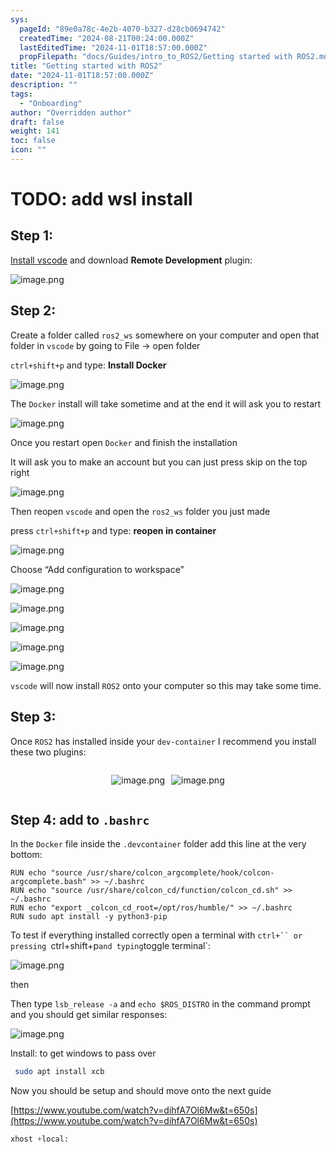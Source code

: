 ```yaml
---
sys:
  pageId: "89e0a78c-4e2b-4070-b327-d28cb0694742"
  createdTime: "2024-08-21T00:24:00.000Z"
  lastEditedTime: "2024-11-01T18:57:00.000Z"
  propFilepath: "docs/Guides/intro_to_ROS2/Getting started with ROS2.md"
title: "Getting started with ROS2"
date: "2024-11-01T18:57:00.000Z"
description: ""
tags:
  - "Onboarding"
author: "Overridden author"
draft: false
weight: 141
toc: false
icon: ""
---
```


# TODO: add wsl install

## Step 1:

[Install vscode](https://code.visualstudio.com/download) and download **Remote Development** plugin:

![image.png](https://prod-files-secure.s3.us-west-2.amazonaws.com/d518164a-d88e-44d1-a4ee-3adb3bd8bce0/efb52993-1881-4a40-b95e-6f020334f022/image.png?X-Amz-Algorithm=AWS4-HMAC-SHA256&X-Amz-Content-Sha256=UNSIGNED-PAYLOAD&X-Amz-Credential=ASIAZI2LB466525Q5IQ4%2F20250222%2Fus-west-2%2Fs3%2Faws4_request&X-Amz-Date=20250222T050713Z&X-Amz-Expires=3600&X-Amz-Security-Token=IQoJb3JpZ2luX2VjEL3%2F%2F%2F%2F%2F%2F%2F%2F%2F%2FwEaCXVzLXdlc3QtMiJIMEYCIQDfLzwNbCLpDsR2RvcwiOSwv%2B4cy6UhQV0WVFJ6oIHSNQIhAMKZ0TUFT4Dvzt8NcqlpgGASAeofI08tmpD7OrC9mwmbKogECOb%2F%2F%2F%2F%2F%2F%2F%2F%2F%2FwEQABoMNjM3NDIzMTgzODA1IgzVW0vyqSXBDoUKqUQq3AOCnJs9JRhCupj9j%2FrPcb6aXdtFQWqWUvoOChTUf7051fWZ7CHG6B0VZt%2BXqhCKX7KcpyQTG0r2WKJDOKAfG1TVe2UPzGUnKoqMB3LFvNOdLVSAtfTzrFHHZdK3Z2ZNO4wtCwdupkBPB1HF1XSzojuhj43xef3k3IQ5AsY9nZFFhb%2FrA%2F1j4TjsduNCV5%2BVT%2ByvBoGCRqH0x3ECIogp%2F9V7T8gh5FKOry86SXQNHx0XzsJjJKtk7gMh3jmJI6oi%2FymfwUIVipnHw8yfA40sqdZbw3aoMnefPCeQ4umGTRfrydLgzJ2OotP%2Bk2%2FAYdP1u9PebV9jNxjad5uACubA3pQz7Y%2F2hMeIgVarzhZ0h%2FyFyP6LyGVaKFnuC%2FNpe0Z2%2FdVq2wqYTGr69WPmKLeikbWH9FHrS2zFuGRdCO%2FmhYJ0hJAqiYBGixLlGHp8c6RQqiBT81JNUi1Q7bj%2BW22fo%2Fc%2BIUhLN%2FiR5lqHLbxmEGuK51GGDBcZHb%2Fnm6bLh%2Bse6VKBOA6kjPh6%2F65zFJ3NUzDG%2FNOnmNMBcZX58ZNS0SRDpzb5OVUJD7M2sePhzjyKYV1uz157hVMHf%2B6O2ebNsyw9k8ccbLXbYiYjF8n5E45atbX51ANIiVvDKMF31zC1s%2BW9BjqkAUh1CHrbjQsvzzwRY9ibSRdsly5mv94s5G3PhoLolGY%2F2H2%2BY4YhJYjUxXGVw8NpzEjqYjs%2FLMfPIzh4kYjpcTr0pkvAoK3sQK1jmrARbsKxgJpwpEzX3rK2IDqUYhMHwABKBPg31nJjPe5ORq0TktYIYVkw6LQOH7JzCHVjsRRc2G2WkORfBVzIVKudX68zEXVf031vENkXB8lbkdv4Gua7TYWM&X-Amz-Signature=191634b667a2ccc8f9a5f75a4f2c4b08a75bc8a22c36e8ee0090d8e7559a83ab&X-Amz-SignedHeaders=host&x-id=GetObject)

## Step 2:

Create a folder called `ros2_ws` somewhere on your computer and open that folder in `vscode` by going to File → open folder 

`ctrl+shift+p` and type: **Install Docker**

![image.png](https://prod-files-secure.s3.us-west-2.amazonaws.com/d518164a-d88e-44d1-a4ee-3adb3bd8bce0/2269dc0e-1cd5-47ff-bceb-c04ad9b2eab0/image.png?X-Amz-Algorithm=AWS4-HMAC-SHA256&X-Amz-Content-Sha256=UNSIGNED-PAYLOAD&X-Amz-Credential=ASIAZI2LB466525Q5IQ4%2F20250222%2Fus-west-2%2Fs3%2Faws4_request&X-Amz-Date=20250222T050713Z&X-Amz-Expires=3600&X-Amz-Security-Token=IQoJb3JpZ2luX2VjEL3%2F%2F%2F%2F%2F%2F%2F%2F%2F%2FwEaCXVzLXdlc3QtMiJIMEYCIQDfLzwNbCLpDsR2RvcwiOSwv%2B4cy6UhQV0WVFJ6oIHSNQIhAMKZ0TUFT4Dvzt8NcqlpgGASAeofI08tmpD7OrC9mwmbKogECOb%2F%2F%2F%2F%2F%2F%2F%2F%2F%2FwEQABoMNjM3NDIzMTgzODA1IgzVW0vyqSXBDoUKqUQq3AOCnJs9JRhCupj9j%2FrPcb6aXdtFQWqWUvoOChTUf7051fWZ7CHG6B0VZt%2BXqhCKX7KcpyQTG0r2WKJDOKAfG1TVe2UPzGUnKoqMB3LFvNOdLVSAtfTzrFHHZdK3Z2ZNO4wtCwdupkBPB1HF1XSzojuhj43xef3k3IQ5AsY9nZFFhb%2FrA%2F1j4TjsduNCV5%2BVT%2ByvBoGCRqH0x3ECIogp%2F9V7T8gh5FKOry86SXQNHx0XzsJjJKtk7gMh3jmJI6oi%2FymfwUIVipnHw8yfA40sqdZbw3aoMnefPCeQ4umGTRfrydLgzJ2OotP%2Bk2%2FAYdP1u9PebV9jNxjad5uACubA3pQz7Y%2F2hMeIgVarzhZ0h%2FyFyP6LyGVaKFnuC%2FNpe0Z2%2FdVq2wqYTGr69WPmKLeikbWH9FHrS2zFuGRdCO%2FmhYJ0hJAqiYBGixLlGHp8c6RQqiBT81JNUi1Q7bj%2BW22fo%2Fc%2BIUhLN%2FiR5lqHLbxmEGuK51GGDBcZHb%2Fnm6bLh%2Bse6VKBOA6kjPh6%2F65zFJ3NUzDG%2FNOnmNMBcZX58ZNS0SRDpzb5OVUJD7M2sePhzjyKYV1uz157hVMHf%2B6O2ebNsyw9k8ccbLXbYiYjF8n5E45atbX51ANIiVvDKMF31zC1s%2BW9BjqkAUh1CHrbjQsvzzwRY9ibSRdsly5mv94s5G3PhoLolGY%2F2H2%2BY4YhJYjUxXGVw8NpzEjqYjs%2FLMfPIzh4kYjpcTr0pkvAoK3sQK1jmrARbsKxgJpwpEzX3rK2IDqUYhMHwABKBPg31nJjPe5ORq0TktYIYVkw6LQOH7JzCHVjsRRc2G2WkORfBVzIVKudX68zEXVf031vENkXB8lbkdv4Gua7TYWM&X-Amz-Signature=415e2afc4aca8d9de593bbba31814b877a722240a24ba54087f5f2a58fbdf3a9&X-Amz-SignedHeaders=host&x-id=GetObject)

The `Docker` install will take sometime and at the end it will ask you to restart

![image.png](https://prod-files-secure.s3.us-west-2.amazonaws.com/d518164a-d88e-44d1-a4ee-3adb3bd8bce0/ed233f78-be33-4b1f-b89c-9c346c0e961e/image.png?X-Amz-Algorithm=AWS4-HMAC-SHA256&X-Amz-Content-Sha256=UNSIGNED-PAYLOAD&X-Amz-Credential=ASIAZI2LB466525Q5IQ4%2F20250222%2Fus-west-2%2Fs3%2Faws4_request&X-Amz-Date=20250222T050713Z&X-Amz-Expires=3600&X-Amz-Security-Token=IQoJb3JpZ2luX2VjEL3%2F%2F%2F%2F%2F%2F%2F%2F%2F%2FwEaCXVzLXdlc3QtMiJIMEYCIQDfLzwNbCLpDsR2RvcwiOSwv%2B4cy6UhQV0WVFJ6oIHSNQIhAMKZ0TUFT4Dvzt8NcqlpgGASAeofI08tmpD7OrC9mwmbKogECOb%2F%2F%2F%2F%2F%2F%2F%2F%2F%2FwEQABoMNjM3NDIzMTgzODA1IgzVW0vyqSXBDoUKqUQq3AOCnJs9JRhCupj9j%2FrPcb6aXdtFQWqWUvoOChTUf7051fWZ7CHG6B0VZt%2BXqhCKX7KcpyQTG0r2WKJDOKAfG1TVe2UPzGUnKoqMB3LFvNOdLVSAtfTzrFHHZdK3Z2ZNO4wtCwdupkBPB1HF1XSzojuhj43xef3k3IQ5AsY9nZFFhb%2FrA%2F1j4TjsduNCV5%2BVT%2ByvBoGCRqH0x3ECIogp%2F9V7T8gh5FKOry86SXQNHx0XzsJjJKtk7gMh3jmJI6oi%2FymfwUIVipnHw8yfA40sqdZbw3aoMnefPCeQ4umGTRfrydLgzJ2OotP%2Bk2%2FAYdP1u9PebV9jNxjad5uACubA3pQz7Y%2F2hMeIgVarzhZ0h%2FyFyP6LyGVaKFnuC%2FNpe0Z2%2FdVq2wqYTGr69WPmKLeikbWH9FHrS2zFuGRdCO%2FmhYJ0hJAqiYBGixLlGHp8c6RQqiBT81JNUi1Q7bj%2BW22fo%2Fc%2BIUhLN%2FiR5lqHLbxmEGuK51GGDBcZHb%2Fnm6bLh%2Bse6VKBOA6kjPh6%2F65zFJ3NUzDG%2FNOnmNMBcZX58ZNS0SRDpzb5OVUJD7M2sePhzjyKYV1uz157hVMHf%2B6O2ebNsyw9k8ccbLXbYiYjF8n5E45atbX51ANIiVvDKMF31zC1s%2BW9BjqkAUh1CHrbjQsvzzwRY9ibSRdsly5mv94s5G3PhoLolGY%2F2H2%2BY4YhJYjUxXGVw8NpzEjqYjs%2FLMfPIzh4kYjpcTr0pkvAoK3sQK1jmrARbsKxgJpwpEzX3rK2IDqUYhMHwABKBPg31nJjPe5ORq0TktYIYVkw6LQOH7JzCHVjsRRc2G2WkORfBVzIVKudX68zEXVf031vENkXB8lbkdv4Gua7TYWM&X-Amz-Signature=d45f0e3595e2ac0fd11504dcc8fa4c0586750c112b4602c754f79f46d3947c2d&X-Amz-SignedHeaders=host&x-id=GetObject)

Once you restart open `Docker` and finish the installation

It will ask you to make an account but you can just press skip on the top right

![image.png](https://prod-files-secure.s3.us-west-2.amazonaws.com/d518164a-d88e-44d1-a4ee-3adb3bd8bce0/21010ad9-1659-4fd9-9f59-9932a09b2a3d/image.png?X-Amz-Algorithm=AWS4-HMAC-SHA256&X-Amz-Content-Sha256=UNSIGNED-PAYLOAD&X-Amz-Credential=ASIAZI2LB466525Q5IQ4%2F20250222%2Fus-west-2%2Fs3%2Faws4_request&X-Amz-Date=20250222T050714Z&X-Amz-Expires=3600&X-Amz-Security-Token=IQoJb3JpZ2luX2VjEL3%2F%2F%2F%2F%2F%2F%2F%2F%2F%2FwEaCXVzLXdlc3QtMiJIMEYCIQDfLzwNbCLpDsR2RvcwiOSwv%2B4cy6UhQV0WVFJ6oIHSNQIhAMKZ0TUFT4Dvzt8NcqlpgGASAeofI08tmpD7OrC9mwmbKogECOb%2F%2F%2F%2F%2F%2F%2F%2F%2F%2FwEQABoMNjM3NDIzMTgzODA1IgzVW0vyqSXBDoUKqUQq3AOCnJs9JRhCupj9j%2FrPcb6aXdtFQWqWUvoOChTUf7051fWZ7CHG6B0VZt%2BXqhCKX7KcpyQTG0r2WKJDOKAfG1TVe2UPzGUnKoqMB3LFvNOdLVSAtfTzrFHHZdK3Z2ZNO4wtCwdupkBPB1HF1XSzojuhj43xef3k3IQ5AsY9nZFFhb%2FrA%2F1j4TjsduNCV5%2BVT%2ByvBoGCRqH0x3ECIogp%2F9V7T8gh5FKOry86SXQNHx0XzsJjJKtk7gMh3jmJI6oi%2FymfwUIVipnHw8yfA40sqdZbw3aoMnefPCeQ4umGTRfrydLgzJ2OotP%2Bk2%2FAYdP1u9PebV9jNxjad5uACubA3pQz7Y%2F2hMeIgVarzhZ0h%2FyFyP6LyGVaKFnuC%2FNpe0Z2%2FdVq2wqYTGr69WPmKLeikbWH9FHrS2zFuGRdCO%2FmhYJ0hJAqiYBGixLlGHp8c6RQqiBT81JNUi1Q7bj%2BW22fo%2Fc%2BIUhLN%2FiR5lqHLbxmEGuK51GGDBcZHb%2Fnm6bLh%2Bse6VKBOA6kjPh6%2F65zFJ3NUzDG%2FNOnmNMBcZX58ZNS0SRDpzb5OVUJD7M2sePhzjyKYV1uz157hVMHf%2B6O2ebNsyw9k8ccbLXbYiYjF8n5E45atbX51ANIiVvDKMF31zC1s%2BW9BjqkAUh1CHrbjQsvzzwRY9ibSRdsly5mv94s5G3PhoLolGY%2F2H2%2BY4YhJYjUxXGVw8NpzEjqYjs%2FLMfPIzh4kYjpcTr0pkvAoK3sQK1jmrARbsKxgJpwpEzX3rK2IDqUYhMHwABKBPg31nJjPe5ORq0TktYIYVkw6LQOH7JzCHVjsRRc2G2WkORfBVzIVKudX68zEXVf031vENkXB8lbkdv4Gua7TYWM&X-Amz-Signature=e39878047a6246a13bc627feca362ed136c7a302d5906fc0a8a8f84158e0c400&X-Amz-SignedHeaders=host&x-id=GetObject)

Then reopen `vscode` and open the `ros2_ws` folder you just made

press `ctrl+shift+p` and type: **reopen in container**

![image.png](https://prod-files-secure.s3.us-west-2.amazonaws.com/d518164a-d88e-44d1-a4ee-3adb3bd8bce0/4e93b8c2-41ad-488c-8095-c74205196118/image.png?X-Amz-Algorithm=AWS4-HMAC-SHA256&X-Amz-Content-Sha256=UNSIGNED-PAYLOAD&X-Amz-Credential=ASIAZI2LB466525Q5IQ4%2F20250222%2Fus-west-2%2Fs3%2Faws4_request&X-Amz-Date=20250222T050713Z&X-Amz-Expires=3600&X-Amz-Security-Token=IQoJb3JpZ2luX2VjEL3%2F%2F%2F%2F%2F%2F%2F%2F%2F%2FwEaCXVzLXdlc3QtMiJIMEYCIQDfLzwNbCLpDsR2RvcwiOSwv%2B4cy6UhQV0WVFJ6oIHSNQIhAMKZ0TUFT4Dvzt8NcqlpgGASAeofI08tmpD7OrC9mwmbKogECOb%2F%2F%2F%2F%2F%2F%2F%2F%2F%2FwEQABoMNjM3NDIzMTgzODA1IgzVW0vyqSXBDoUKqUQq3AOCnJs9JRhCupj9j%2FrPcb6aXdtFQWqWUvoOChTUf7051fWZ7CHG6B0VZt%2BXqhCKX7KcpyQTG0r2WKJDOKAfG1TVe2UPzGUnKoqMB3LFvNOdLVSAtfTzrFHHZdK3Z2ZNO4wtCwdupkBPB1HF1XSzojuhj43xef3k3IQ5AsY9nZFFhb%2FrA%2F1j4TjsduNCV5%2BVT%2ByvBoGCRqH0x3ECIogp%2F9V7T8gh5FKOry86SXQNHx0XzsJjJKtk7gMh3jmJI6oi%2FymfwUIVipnHw8yfA40sqdZbw3aoMnefPCeQ4umGTRfrydLgzJ2OotP%2Bk2%2FAYdP1u9PebV9jNxjad5uACubA3pQz7Y%2F2hMeIgVarzhZ0h%2FyFyP6LyGVaKFnuC%2FNpe0Z2%2FdVq2wqYTGr69WPmKLeikbWH9FHrS2zFuGRdCO%2FmhYJ0hJAqiYBGixLlGHp8c6RQqiBT81JNUi1Q7bj%2BW22fo%2Fc%2BIUhLN%2FiR5lqHLbxmEGuK51GGDBcZHb%2Fnm6bLh%2Bse6VKBOA6kjPh6%2F65zFJ3NUzDG%2FNOnmNMBcZX58ZNS0SRDpzb5OVUJD7M2sePhzjyKYV1uz157hVMHf%2B6O2ebNsyw9k8ccbLXbYiYjF8n5E45atbX51ANIiVvDKMF31zC1s%2BW9BjqkAUh1CHrbjQsvzzwRY9ibSRdsly5mv94s5G3PhoLolGY%2F2H2%2BY4YhJYjUxXGVw8NpzEjqYjs%2FLMfPIzh4kYjpcTr0pkvAoK3sQK1jmrARbsKxgJpwpEzX3rK2IDqUYhMHwABKBPg31nJjPe5ORq0TktYIYVkw6LQOH7JzCHVjsRRc2G2WkORfBVzIVKudX68zEXVf031vENkXB8lbkdv4Gua7TYWM&X-Amz-Signature=379dab0235feb98e6e3668473b2dfe2616431b4aa0af8b4d41393530d6527ffa&X-Amz-SignedHeaders=host&x-id=GetObject)

Choose “Add configuration to workspace”

![image.png](https://prod-files-secure.s3.us-west-2.amazonaws.com/d518164a-d88e-44d1-a4ee-3adb3bd8bce0/9560b282-5060-4989-ba37-97e7b2c22476/image.png?X-Amz-Algorithm=AWS4-HMAC-SHA256&X-Amz-Content-Sha256=UNSIGNED-PAYLOAD&X-Amz-Credential=ASIAZI2LB466525Q5IQ4%2F20250222%2Fus-west-2%2Fs3%2Faws4_request&X-Amz-Date=20250222T050714Z&X-Amz-Expires=3600&X-Amz-Security-Token=IQoJb3JpZ2luX2VjEL3%2F%2F%2F%2F%2F%2F%2F%2F%2F%2FwEaCXVzLXdlc3QtMiJIMEYCIQDfLzwNbCLpDsR2RvcwiOSwv%2B4cy6UhQV0WVFJ6oIHSNQIhAMKZ0TUFT4Dvzt8NcqlpgGASAeofI08tmpD7OrC9mwmbKogECOb%2F%2F%2F%2F%2F%2F%2F%2F%2F%2FwEQABoMNjM3NDIzMTgzODA1IgzVW0vyqSXBDoUKqUQq3AOCnJs9JRhCupj9j%2FrPcb6aXdtFQWqWUvoOChTUf7051fWZ7CHG6B0VZt%2BXqhCKX7KcpyQTG0r2WKJDOKAfG1TVe2UPzGUnKoqMB3LFvNOdLVSAtfTzrFHHZdK3Z2ZNO4wtCwdupkBPB1HF1XSzojuhj43xef3k3IQ5AsY9nZFFhb%2FrA%2F1j4TjsduNCV5%2BVT%2ByvBoGCRqH0x3ECIogp%2F9V7T8gh5FKOry86SXQNHx0XzsJjJKtk7gMh3jmJI6oi%2FymfwUIVipnHw8yfA40sqdZbw3aoMnefPCeQ4umGTRfrydLgzJ2OotP%2Bk2%2FAYdP1u9PebV9jNxjad5uACubA3pQz7Y%2F2hMeIgVarzhZ0h%2FyFyP6LyGVaKFnuC%2FNpe0Z2%2FdVq2wqYTGr69WPmKLeikbWH9FHrS2zFuGRdCO%2FmhYJ0hJAqiYBGixLlGHp8c6RQqiBT81JNUi1Q7bj%2BW22fo%2Fc%2BIUhLN%2FiR5lqHLbxmEGuK51GGDBcZHb%2Fnm6bLh%2Bse6VKBOA6kjPh6%2F65zFJ3NUzDG%2FNOnmNMBcZX58ZNS0SRDpzb5OVUJD7M2sePhzjyKYV1uz157hVMHf%2B6O2ebNsyw9k8ccbLXbYiYjF8n5E45atbX51ANIiVvDKMF31zC1s%2BW9BjqkAUh1CHrbjQsvzzwRY9ibSRdsly5mv94s5G3PhoLolGY%2F2H2%2BY4YhJYjUxXGVw8NpzEjqYjs%2FLMfPIzh4kYjpcTr0pkvAoK3sQK1jmrARbsKxgJpwpEzX3rK2IDqUYhMHwABKBPg31nJjPe5ORq0TktYIYVkw6LQOH7JzCHVjsRRc2G2WkORfBVzIVKudX68zEXVf031vENkXB8lbkdv4Gua7TYWM&X-Amz-Signature=8e29c4babea8c5484d8e47066c28a911aac013b44ecfbd7b2eea119ea12055c1&X-Amz-SignedHeaders=host&x-id=GetObject)

![image.png](https://prod-files-secure.s3.us-west-2.amazonaws.com/d518164a-d88e-44d1-a4ee-3adb3bd8bce0/2ee63f81-886b-48e8-a553-dc6e5eac99e4/image.png?X-Amz-Algorithm=AWS4-HMAC-SHA256&X-Amz-Content-Sha256=UNSIGNED-PAYLOAD&X-Amz-Credential=ASIAZI2LB466525Q5IQ4%2F20250222%2Fus-west-2%2Fs3%2Faws4_request&X-Amz-Date=20250222T050713Z&X-Amz-Expires=3600&X-Amz-Security-Token=IQoJb3JpZ2luX2VjEL3%2F%2F%2F%2F%2F%2F%2F%2F%2F%2FwEaCXVzLXdlc3QtMiJIMEYCIQDfLzwNbCLpDsR2RvcwiOSwv%2B4cy6UhQV0WVFJ6oIHSNQIhAMKZ0TUFT4Dvzt8NcqlpgGASAeofI08tmpD7OrC9mwmbKogECOb%2F%2F%2F%2F%2F%2F%2F%2F%2F%2FwEQABoMNjM3NDIzMTgzODA1IgzVW0vyqSXBDoUKqUQq3AOCnJs9JRhCupj9j%2FrPcb6aXdtFQWqWUvoOChTUf7051fWZ7CHG6B0VZt%2BXqhCKX7KcpyQTG0r2WKJDOKAfG1TVe2UPzGUnKoqMB3LFvNOdLVSAtfTzrFHHZdK3Z2ZNO4wtCwdupkBPB1HF1XSzojuhj43xef3k3IQ5AsY9nZFFhb%2FrA%2F1j4TjsduNCV5%2BVT%2ByvBoGCRqH0x3ECIogp%2F9V7T8gh5FKOry86SXQNHx0XzsJjJKtk7gMh3jmJI6oi%2FymfwUIVipnHw8yfA40sqdZbw3aoMnefPCeQ4umGTRfrydLgzJ2OotP%2Bk2%2FAYdP1u9PebV9jNxjad5uACubA3pQz7Y%2F2hMeIgVarzhZ0h%2FyFyP6LyGVaKFnuC%2FNpe0Z2%2FdVq2wqYTGr69WPmKLeikbWH9FHrS2zFuGRdCO%2FmhYJ0hJAqiYBGixLlGHp8c6RQqiBT81JNUi1Q7bj%2BW22fo%2Fc%2BIUhLN%2FiR5lqHLbxmEGuK51GGDBcZHb%2Fnm6bLh%2Bse6VKBOA6kjPh6%2F65zFJ3NUzDG%2FNOnmNMBcZX58ZNS0SRDpzb5OVUJD7M2sePhzjyKYV1uz157hVMHf%2B6O2ebNsyw9k8ccbLXbYiYjF8n5E45atbX51ANIiVvDKMF31zC1s%2BW9BjqkAUh1CHrbjQsvzzwRY9ibSRdsly5mv94s5G3PhoLolGY%2F2H2%2BY4YhJYjUxXGVw8NpzEjqYjs%2FLMfPIzh4kYjpcTr0pkvAoK3sQK1jmrARbsKxgJpwpEzX3rK2IDqUYhMHwABKBPg31nJjPe5ORq0TktYIYVkw6LQOH7JzCHVjsRRc2G2WkORfBVzIVKudX68zEXVf031vENkXB8lbkdv4Gua7TYWM&X-Amz-Signature=63d593355b9b0aa9b0b75d96235e520693fb9187ebdff6e639393d4c187597df&X-Amz-SignedHeaders=host&x-id=GetObject)

![image.png](https://prod-files-secure.s3.us-west-2.amazonaws.com/d518164a-d88e-44d1-a4ee-3adb3bd8bce0/ae1580b2-b048-407e-aed9-b584224a7a04/image.png?X-Amz-Algorithm=AWS4-HMAC-SHA256&X-Amz-Content-Sha256=UNSIGNED-PAYLOAD&X-Amz-Credential=ASIAZI2LB466525Q5IQ4%2F20250222%2Fus-west-2%2Fs3%2Faws4_request&X-Amz-Date=20250222T050713Z&X-Amz-Expires=3600&X-Amz-Security-Token=IQoJb3JpZ2luX2VjEL3%2F%2F%2F%2F%2F%2F%2F%2F%2F%2FwEaCXVzLXdlc3QtMiJIMEYCIQDfLzwNbCLpDsR2RvcwiOSwv%2B4cy6UhQV0WVFJ6oIHSNQIhAMKZ0TUFT4Dvzt8NcqlpgGASAeofI08tmpD7OrC9mwmbKogECOb%2F%2F%2F%2F%2F%2F%2F%2F%2F%2FwEQABoMNjM3NDIzMTgzODA1IgzVW0vyqSXBDoUKqUQq3AOCnJs9JRhCupj9j%2FrPcb6aXdtFQWqWUvoOChTUf7051fWZ7CHG6B0VZt%2BXqhCKX7KcpyQTG0r2WKJDOKAfG1TVe2UPzGUnKoqMB3LFvNOdLVSAtfTzrFHHZdK3Z2ZNO4wtCwdupkBPB1HF1XSzojuhj43xef3k3IQ5AsY9nZFFhb%2FrA%2F1j4TjsduNCV5%2BVT%2ByvBoGCRqH0x3ECIogp%2F9V7T8gh5FKOry86SXQNHx0XzsJjJKtk7gMh3jmJI6oi%2FymfwUIVipnHw8yfA40sqdZbw3aoMnefPCeQ4umGTRfrydLgzJ2OotP%2Bk2%2FAYdP1u9PebV9jNxjad5uACubA3pQz7Y%2F2hMeIgVarzhZ0h%2FyFyP6LyGVaKFnuC%2FNpe0Z2%2FdVq2wqYTGr69WPmKLeikbWH9FHrS2zFuGRdCO%2FmhYJ0hJAqiYBGixLlGHp8c6RQqiBT81JNUi1Q7bj%2BW22fo%2Fc%2BIUhLN%2FiR5lqHLbxmEGuK51GGDBcZHb%2Fnm6bLh%2Bse6VKBOA6kjPh6%2F65zFJ3NUzDG%2FNOnmNMBcZX58ZNS0SRDpzb5OVUJD7M2sePhzjyKYV1uz157hVMHf%2B6O2ebNsyw9k8ccbLXbYiYjF8n5E45atbX51ANIiVvDKMF31zC1s%2BW9BjqkAUh1CHrbjQsvzzwRY9ibSRdsly5mv94s5G3PhoLolGY%2F2H2%2BY4YhJYjUxXGVw8NpzEjqYjs%2FLMfPIzh4kYjpcTr0pkvAoK3sQK1jmrARbsKxgJpwpEzX3rK2IDqUYhMHwABKBPg31nJjPe5ORq0TktYIYVkw6LQOH7JzCHVjsRRc2G2WkORfBVzIVKudX68zEXVf031vENkXB8lbkdv4Gua7TYWM&X-Amz-Signature=71bde9c38cccaca43875275dffa752079fb43c607cbe7fb8c6eedcae369889d8&X-Amz-SignedHeaders=host&x-id=GetObject)

![image.png](https://prod-files-secure.s3.us-west-2.amazonaws.com/d518164a-d88e-44d1-a4ee-3adb3bd8bce0/53255b28-f75e-430f-b9e3-c0ac8577e42b/image.png?X-Amz-Algorithm=AWS4-HMAC-SHA256&X-Amz-Content-Sha256=UNSIGNED-PAYLOAD&X-Amz-Credential=ASIAZI2LB466525Q5IQ4%2F20250222%2Fus-west-2%2Fs3%2Faws4_request&X-Amz-Date=20250222T050713Z&X-Amz-Expires=3600&X-Amz-Security-Token=IQoJb3JpZ2luX2VjEL3%2F%2F%2F%2F%2F%2F%2F%2F%2F%2FwEaCXVzLXdlc3QtMiJIMEYCIQDfLzwNbCLpDsR2RvcwiOSwv%2B4cy6UhQV0WVFJ6oIHSNQIhAMKZ0TUFT4Dvzt8NcqlpgGASAeofI08tmpD7OrC9mwmbKogECOb%2F%2F%2F%2F%2F%2F%2F%2F%2F%2FwEQABoMNjM3NDIzMTgzODA1IgzVW0vyqSXBDoUKqUQq3AOCnJs9JRhCupj9j%2FrPcb6aXdtFQWqWUvoOChTUf7051fWZ7CHG6B0VZt%2BXqhCKX7KcpyQTG0r2WKJDOKAfG1TVe2UPzGUnKoqMB3LFvNOdLVSAtfTzrFHHZdK3Z2ZNO4wtCwdupkBPB1HF1XSzojuhj43xef3k3IQ5AsY9nZFFhb%2FrA%2F1j4TjsduNCV5%2BVT%2ByvBoGCRqH0x3ECIogp%2F9V7T8gh5FKOry86SXQNHx0XzsJjJKtk7gMh3jmJI6oi%2FymfwUIVipnHw8yfA40sqdZbw3aoMnefPCeQ4umGTRfrydLgzJ2OotP%2Bk2%2FAYdP1u9PebV9jNxjad5uACubA3pQz7Y%2F2hMeIgVarzhZ0h%2FyFyP6LyGVaKFnuC%2FNpe0Z2%2FdVq2wqYTGr69WPmKLeikbWH9FHrS2zFuGRdCO%2FmhYJ0hJAqiYBGixLlGHp8c6RQqiBT81JNUi1Q7bj%2BW22fo%2Fc%2BIUhLN%2FiR5lqHLbxmEGuK51GGDBcZHb%2Fnm6bLh%2Bse6VKBOA6kjPh6%2F65zFJ3NUzDG%2FNOnmNMBcZX58ZNS0SRDpzb5OVUJD7M2sePhzjyKYV1uz157hVMHf%2B6O2ebNsyw9k8ccbLXbYiYjF8n5E45atbX51ANIiVvDKMF31zC1s%2BW9BjqkAUh1CHrbjQsvzzwRY9ibSRdsly5mv94s5G3PhoLolGY%2F2H2%2BY4YhJYjUxXGVw8NpzEjqYjs%2FLMfPIzh4kYjpcTr0pkvAoK3sQK1jmrARbsKxgJpwpEzX3rK2IDqUYhMHwABKBPg31nJjPe5ORq0TktYIYVkw6LQOH7JzCHVjsRRc2G2WkORfBVzIVKudX68zEXVf031vENkXB8lbkdv4Gua7TYWM&X-Amz-Signature=bec387c60dc18ba3dd4fe28ed87a615bad81a8f9fbd32cc36905bf453122ec57&X-Amz-SignedHeaders=host&x-id=GetObject)

![image.png](https://prod-files-secure.s3.us-west-2.amazonaws.com/d518164a-d88e-44d1-a4ee-3adb3bd8bce0/7c562767-5af9-4ffb-97d1-327bcdf4ee00/image.png?X-Amz-Algorithm=AWS4-HMAC-SHA256&X-Amz-Content-Sha256=UNSIGNED-PAYLOAD&X-Amz-Credential=ASIAZI2LB466525Q5IQ4%2F20250222%2Fus-west-2%2Fs3%2Faws4_request&X-Amz-Date=20250222T050714Z&X-Amz-Expires=3600&X-Amz-Security-Token=IQoJb3JpZ2luX2VjEL3%2F%2F%2F%2F%2F%2F%2F%2F%2F%2FwEaCXVzLXdlc3QtMiJIMEYCIQDfLzwNbCLpDsR2RvcwiOSwv%2B4cy6UhQV0WVFJ6oIHSNQIhAMKZ0TUFT4Dvzt8NcqlpgGASAeofI08tmpD7OrC9mwmbKogECOb%2F%2F%2F%2F%2F%2F%2F%2F%2F%2FwEQABoMNjM3NDIzMTgzODA1IgzVW0vyqSXBDoUKqUQq3AOCnJs9JRhCupj9j%2FrPcb6aXdtFQWqWUvoOChTUf7051fWZ7CHG6B0VZt%2BXqhCKX7KcpyQTG0r2WKJDOKAfG1TVe2UPzGUnKoqMB3LFvNOdLVSAtfTzrFHHZdK3Z2ZNO4wtCwdupkBPB1HF1XSzojuhj43xef3k3IQ5AsY9nZFFhb%2FrA%2F1j4TjsduNCV5%2BVT%2ByvBoGCRqH0x3ECIogp%2F9V7T8gh5FKOry86SXQNHx0XzsJjJKtk7gMh3jmJI6oi%2FymfwUIVipnHw8yfA40sqdZbw3aoMnefPCeQ4umGTRfrydLgzJ2OotP%2Bk2%2FAYdP1u9PebV9jNxjad5uACubA3pQz7Y%2F2hMeIgVarzhZ0h%2FyFyP6LyGVaKFnuC%2FNpe0Z2%2FdVq2wqYTGr69WPmKLeikbWH9FHrS2zFuGRdCO%2FmhYJ0hJAqiYBGixLlGHp8c6RQqiBT81JNUi1Q7bj%2BW22fo%2Fc%2BIUhLN%2FiR5lqHLbxmEGuK51GGDBcZHb%2Fnm6bLh%2Bse6VKBOA6kjPh6%2F65zFJ3NUzDG%2FNOnmNMBcZX58ZNS0SRDpzb5OVUJD7M2sePhzjyKYV1uz157hVMHf%2B6O2ebNsyw9k8ccbLXbYiYjF8n5E45atbX51ANIiVvDKMF31zC1s%2BW9BjqkAUh1CHrbjQsvzzwRY9ibSRdsly5mv94s5G3PhoLolGY%2F2H2%2BY4YhJYjUxXGVw8NpzEjqYjs%2FLMfPIzh4kYjpcTr0pkvAoK3sQK1jmrARbsKxgJpwpEzX3rK2IDqUYhMHwABKBPg31nJjPe5ORq0TktYIYVkw6LQOH7JzCHVjsRRc2G2WkORfBVzIVKudX68zEXVf031vENkXB8lbkdv4Gua7TYWM&X-Amz-Signature=e29780d23cb1e123946b072876fbddcdd36bad496a9ebb86f3c5c4d7ac5f879e&X-Amz-SignedHeaders=host&x-id=GetObject)

`vscode` will now install `ROS2` onto your computer so this may take some time.

## Step 3:

Once `ROS2` has installed inside your `dev-container` I recommend you install these two plugins:

<div style="display: flex;flex-direction: row; column-gap:10px; max-width: 630px;justify-content: center;">
<div>

![image.png](https://prod-files-secure.s3.us-west-2.amazonaws.com/d518164a-d88e-44d1-a4ee-3adb3bd8bce0/3fc3d550-5a54-4ba1-ba6b-faa01cdb7369/image.png?X-Amz-Algorithm=AWS4-HMAC-SHA256&X-Amz-Content-Sha256=UNSIGNED-PAYLOAD&X-Amz-Credential=ASIAZI2LB466TZADF4ML%2F20250222%2Fus-west-2%2Fs3%2Faws4_request&X-Amz-Date=20250222T050718Z&X-Amz-Expires=3600&X-Amz-Security-Token=IQoJb3JpZ2luX2VjEL3%2F%2F%2F%2F%2F%2F%2F%2F%2F%2FwEaCXVzLXdlc3QtMiJHMEUCIHIzkjioAdxBT6oHNtFNmN9NQ1uZ1BUs%2FKeYcEpNyqXlAiEAs2YBmXJlXO5uWjSwRkeL%2F0LKFY7YCZx73W2IAQUxYNIqiAQI5v%2F%2F%2F%2F%2F%2F%2F%2F%2F%2FARAAGgw2Mzc0MjMxODM4MDUiDBx%2FTEVHir9YHb7%2FNSrcAz%2BVZOsyp4LtCHOYZcfUB1jM%2F8gnsbXbNye35Q2YQzO80gaFARnBPpB4khlglGUQIzFLLtNyqLR%2F1AjUwWNEEreijASQ%2FYY42nx9Kf2ZXMaNQ9rshE5ez8tzS1vYvQsU1jCnJrT0i1sAXbQYDDWY2QTaDrBPr9QTY701O2L29b5BKP0i961%2Bmbmj6FNegfJ6P1nxK7w6E%2Bnng4WbDMCuh4wMCQKnQWw7Y7T6neLp2UdK%2Fun25zQ2NebIj162SjW%2BdtN7ogntRaNqEExwpSSvjf%2F9EIQGr0kUW3savLSTjqRT5vRd1Li5ZSL%2F9sQZgQp65Wbs1pzUOOysKxckLQjsDRBYu9FsUk%2BeHPeVHlnAMd2KgrJo4yVAPmS8%2BFvQTN3sc8MSujsbzpoRdG%2F28FdZjz%2FQeb29h%2BCnMkHjzKnMBw%2Fn1Oh8EvvTUZra1KbdE0n0P%2FKcwOvcScOHak9n%2BVT0GiS01WVrePEbD0fBWUrGJdPtsiFix%2B3iLUWSKenJZapVeVHDQq4xWcwv9GKLXZ1qcz1YAdrOJZTAjXDXUXMQE7hb0txFrJY61dX53vQNv47ZEF88EXoZQO9mCo0AHeqCzMYAlEsSscYk678bzvBIg%2BpoH7WJpdZPv8t1xeLaMOup5b0GOqUBOcyfO%2FJc%2FLsGOyQhqmmqwRiBZe3u0G%2BTew9lyZxJgQkKbpgI3Cg6Ub%2BUDfu069zXUjfzJNO0E3L936ufUGLQp5aqaZaErrcCk%2FZJPf13GIrA8e4Ti2qFsdEhlsjD89Ogcp6mhmzLKpP2bRPrC7zZpHvjyGa38da9qLGFKbX7iyPYkBgX1lxIWjVdWr%2FuaLGADUCOfMVf%2Bmchoc5SIhPJQm3y4IFg&X-Amz-Signature=4a636fa1165316cc84adbc5fef4028fa76e7215c2725af25d052f91ecbc80cb8&X-Amz-SignedHeaders=host&x-id=GetObject)

</div>
<div>

![image.png](https://prod-files-secure.s3.us-west-2.amazonaws.com/d518164a-d88e-44d1-a4ee-3adb3bd8bce0/d994cc66-13c2-4093-a5a3-f84cf4601a82/image.png?X-Amz-Algorithm=AWS4-HMAC-SHA256&X-Amz-Content-Sha256=UNSIGNED-PAYLOAD&X-Amz-Credential=ASIAZI2LB46643VUGG6Z%2F20250222%2Fus-west-2%2Fs3%2Faws4_request&X-Amz-Date=20250222T050719Z&X-Amz-Expires=3600&X-Amz-Security-Token=IQoJb3JpZ2luX2VjEL3%2F%2F%2F%2F%2F%2F%2F%2F%2F%2FwEaCXVzLXdlc3QtMiJHMEUCIC1YIP4eYMU0Oc0iNxDGKxAuWyjVQTdbeSDaE2mkZd6dAiEA%2Fx7vlNihd73NN219V22jr0LLWaDswBA059AJiuZifpAqiAQI5v%2F%2F%2F%2F%2F%2F%2F%2F%2F%2FARAAGgw2Mzc0MjMxODM4MDUiDI2rD4yI5HvRYXrlnCrcA0Aehy5aBk8qoKZUceaJn8mYK06LQX1nWaOBUPyuqO2SPAHx%2FMsdklGO3pAH3gFlu%2BRPaBUeHGEl8r3WHlDvKgum49TDh0GsyXl9hwy6eYgmDSxivTMCy6put499oLEjWvW8pNpsh6T2Hs5f4ALrkMGLxEiLZvHY1mJW18kyJh4IOip9zrkiQaZsmn9yB2nhxL4PWxsecdFjvSFVjjY%2B1y1rvxgCgX8isD7dPF1lvFJKjMCd1AR2z7GawxgvYuo6onkRQAoUathvh2%2Br1SpJ3KOXQRyIZJfil2GZDy2N%2Bls8tM1M16mAWL6%2Fe5Kz10WzoBfGezi0dkD5jmKnhbeQ9hKqwFaucr5O8MQSSt3o%2F28ugwoiRoA3lPHzsbVxO51iWdxPMzitMcBamBJWYyiwDkVSSnZ29p5E6k7bHj6EIVglJDO%2F6d5Ma7ZuupfJtmelWbJ4Pd%2FN2YxrHZpPf%2FljeWpIsWaoCQg0IFKQQwBFaKVP%2BaxB3XwwbHYBiaNDP5yv%2F%2F5iK6rYA1kJptQAq1AKchVVai4pX%2FhIKhXBoh49GbkbBWhroMIGj9xcl8LnH2BUxsnnr0DrAeYzJfL%2Fy3E6pM%2FtsnqpQOG5KT6wK7zaABJx0K8sJ2zRr4D1albrMN%2Bq5b0GOqUBqxs60g6mDkQx33y1k8MAXs2%2BduZa6%2Fq3j%2BVLZFNEpWRvinOYNFeAoLAuqT81UvIkuWUdsnQ1%2F%2FgYyXBa6s9G8vr6GCPKt0%2Fs2N03ddtfhoaOfCOECkiRYAkieN3iu4JuLJKfXmpgRNOgyEWLXWxK41gvaiqqX2%2Bv1DWjCbfrnLQIJnUrY2t2EgaS3ykpMuak45mYH0xPyiDGSjWuGNY%2Bi4uLkYoA&X-Amz-Signature=50f20b0b4a5fa8731a3812f875948cd0309863e1d5120dee5463fb7313089842&X-Amz-SignedHeaders=host&x-id=GetObject)

</div>
</div>

## Step 4: add to `.bashrc`

In the `Docker` file inside the `.devcontainer` folder add this line at the very bottom: 

```docker
RUN echo "source /usr/share/colcon_argcomplete/hook/colcon-argcomplete.bash" >> ~/.bashrc
RUN echo "source /usr/share/colcon_cd/function/colcon_cd.sh" >> ~/.bashrc
RUN echo "export _colcon_cd_root=/opt/ros/humble/" >> ~/.bashrc
RUN sudo apt install -y python3-pip 
```

To test if everything installed correctly open a terminal with `ctrl+`` or pressing `ctrl+shift+p` and typing `toggle terminal`:

![image.png](https://prod-files-secure.s3.us-west-2.amazonaws.com/d518164a-d88e-44d1-a4ee-3adb3bd8bce0/6a4943d8-b04e-4c02-9a58-775f3384d1a5/image.png?X-Amz-Algorithm=AWS4-HMAC-SHA256&X-Amz-Content-Sha256=UNSIGNED-PAYLOAD&X-Amz-Credential=ASIAZI2LB466525Q5IQ4%2F20250222%2Fus-west-2%2Fs3%2Faws4_request&X-Amz-Date=20250222T050713Z&X-Amz-Expires=3600&X-Amz-Security-Token=IQoJb3JpZ2luX2VjEL3%2F%2F%2F%2F%2F%2F%2F%2F%2F%2FwEaCXVzLXdlc3QtMiJIMEYCIQDfLzwNbCLpDsR2RvcwiOSwv%2B4cy6UhQV0WVFJ6oIHSNQIhAMKZ0TUFT4Dvzt8NcqlpgGASAeofI08tmpD7OrC9mwmbKogECOb%2F%2F%2F%2F%2F%2F%2F%2F%2F%2FwEQABoMNjM3NDIzMTgzODA1IgzVW0vyqSXBDoUKqUQq3AOCnJs9JRhCupj9j%2FrPcb6aXdtFQWqWUvoOChTUf7051fWZ7CHG6B0VZt%2BXqhCKX7KcpyQTG0r2WKJDOKAfG1TVe2UPzGUnKoqMB3LFvNOdLVSAtfTzrFHHZdK3Z2ZNO4wtCwdupkBPB1HF1XSzojuhj43xef3k3IQ5AsY9nZFFhb%2FrA%2F1j4TjsduNCV5%2BVT%2ByvBoGCRqH0x3ECIogp%2F9V7T8gh5FKOry86SXQNHx0XzsJjJKtk7gMh3jmJI6oi%2FymfwUIVipnHw8yfA40sqdZbw3aoMnefPCeQ4umGTRfrydLgzJ2OotP%2Bk2%2FAYdP1u9PebV9jNxjad5uACubA3pQz7Y%2F2hMeIgVarzhZ0h%2FyFyP6LyGVaKFnuC%2FNpe0Z2%2FdVq2wqYTGr69WPmKLeikbWH9FHrS2zFuGRdCO%2FmhYJ0hJAqiYBGixLlGHp8c6RQqiBT81JNUi1Q7bj%2BW22fo%2Fc%2BIUhLN%2FiR5lqHLbxmEGuK51GGDBcZHb%2Fnm6bLh%2Bse6VKBOA6kjPh6%2F65zFJ3NUzDG%2FNOnmNMBcZX58ZNS0SRDpzb5OVUJD7M2sePhzjyKYV1uz157hVMHf%2B6O2ebNsyw9k8ccbLXbYiYjF8n5E45atbX51ANIiVvDKMF31zC1s%2BW9BjqkAUh1CHrbjQsvzzwRY9ibSRdsly5mv94s5G3PhoLolGY%2F2H2%2BY4YhJYjUxXGVw8NpzEjqYjs%2FLMfPIzh4kYjpcTr0pkvAoK3sQK1jmrARbsKxgJpwpEzX3rK2IDqUYhMHwABKBPg31nJjPe5ORq0TktYIYVkw6LQOH7JzCHVjsRRc2G2WkORfBVzIVKudX68zEXVf031vENkXB8lbkdv4Gua7TYWM&X-Amz-Signature=622492ce61ffc11625ed6867e715475db3d03dbc59c93df08e015e3d313ebb3a&X-Amz-SignedHeaders=host&x-id=GetObject)

then 

Then type `lsb_release -a` and `echo $ROS_DISTRO` in the command prompt and you should get similar responses:

![image.png](https://prod-files-secure.s3.us-west-2.amazonaws.com/d518164a-d88e-44d1-a4ee-3adb3bd8bce0/3e635dec-a805-4e85-8b9e-d000e5b71a4e/image.png?X-Amz-Algorithm=AWS4-HMAC-SHA256&X-Amz-Content-Sha256=UNSIGNED-PAYLOAD&X-Amz-Credential=ASIAZI2LB466525Q5IQ4%2F20250222%2Fus-west-2%2Fs3%2Faws4_request&X-Amz-Date=20250222T050714Z&X-Amz-Expires=3600&X-Amz-Security-Token=IQoJb3JpZ2luX2VjEL3%2F%2F%2F%2F%2F%2F%2F%2F%2F%2FwEaCXVzLXdlc3QtMiJIMEYCIQDfLzwNbCLpDsR2RvcwiOSwv%2B4cy6UhQV0WVFJ6oIHSNQIhAMKZ0TUFT4Dvzt8NcqlpgGASAeofI08tmpD7OrC9mwmbKogECOb%2F%2F%2F%2F%2F%2F%2F%2F%2F%2FwEQABoMNjM3NDIzMTgzODA1IgzVW0vyqSXBDoUKqUQq3AOCnJs9JRhCupj9j%2FrPcb6aXdtFQWqWUvoOChTUf7051fWZ7CHG6B0VZt%2BXqhCKX7KcpyQTG0r2WKJDOKAfG1TVe2UPzGUnKoqMB3LFvNOdLVSAtfTzrFHHZdK3Z2ZNO4wtCwdupkBPB1HF1XSzojuhj43xef3k3IQ5AsY9nZFFhb%2FrA%2F1j4TjsduNCV5%2BVT%2ByvBoGCRqH0x3ECIogp%2F9V7T8gh5FKOry86SXQNHx0XzsJjJKtk7gMh3jmJI6oi%2FymfwUIVipnHw8yfA40sqdZbw3aoMnefPCeQ4umGTRfrydLgzJ2OotP%2Bk2%2FAYdP1u9PebV9jNxjad5uACubA3pQz7Y%2F2hMeIgVarzhZ0h%2FyFyP6LyGVaKFnuC%2FNpe0Z2%2FdVq2wqYTGr69WPmKLeikbWH9FHrS2zFuGRdCO%2FmhYJ0hJAqiYBGixLlGHp8c6RQqiBT81JNUi1Q7bj%2BW22fo%2Fc%2BIUhLN%2FiR5lqHLbxmEGuK51GGDBcZHb%2Fnm6bLh%2Bse6VKBOA6kjPh6%2F65zFJ3NUzDG%2FNOnmNMBcZX58ZNS0SRDpzb5OVUJD7M2sePhzjyKYV1uz157hVMHf%2B6O2ebNsyw9k8ccbLXbYiYjF8n5E45atbX51ANIiVvDKMF31zC1s%2BW9BjqkAUh1CHrbjQsvzzwRY9ibSRdsly5mv94s5G3PhoLolGY%2F2H2%2BY4YhJYjUxXGVw8NpzEjqYjs%2FLMfPIzh4kYjpcTr0pkvAoK3sQK1jmrARbsKxgJpwpEzX3rK2IDqUYhMHwABKBPg31nJjPe5ORq0TktYIYVkw6LQOH7JzCHVjsRRc2G2WkORfBVzIVKudX68zEXVf031vENkXB8lbkdv4Gua7TYWM&X-Amz-Signature=471d9dc3234030aa6a6def6e2aa786af11fceeb8ede5d7768e14f6e6485ec001&X-Amz-SignedHeaders=host&x-id=GetObject)

Install:  to get windows to pass over

```bash
 sudo apt install xcb
```

Now you should be setup and should move onto the next guide 

[https://www.youtube.com/watch?v=dihfA7Ol6Mw&t=650s](https://www.youtube.com/watch?v=dihfA7Ol6Mw&t=650s)

```python
xhost +local:
```
